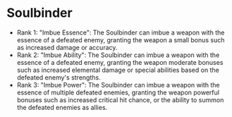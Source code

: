 # Soulbinder

- Rank 1: "Imbue Essence": The Soulbinder can imbue a weapon with the essence of a defeated enemy, granting the weapon a small bonus such as increased damage or accuracy.
- Rank 2: "Imbue Ability": The Soulbinder can imbue a weapon with the essence of a defeated enemy, granting the weapon moderate bonuses such as increased elemental damage or special abilities based on the defeated enemy's strengths.
- Rank 3: "Imbue Power": The Soulbinder can imbue a weapon with the essence of multiple defeated enemies, granting the weapon powerful bonuses such as increased critical hit chance, or the ability to summon the defeated enemies as allies.
